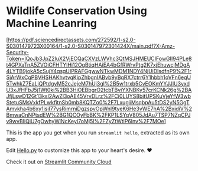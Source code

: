 # Wildlife Conservation Using Machine Leanring

 [https://pdf.sciencedirectassets.com/272592/1-s2.0-S0301479723X00164/1-s2.0-S030147972301424X/main.pdf?X-Amz-Security-Token=IQoJb3JpZ2luX2VjECQaCXVzLWVhc3QtMSJHMEUCIFowGII94PLe8t4GPXaTnA5ZVOiCFHTYlHi12OgBtiqHAiEA4bGfRWrvPtg2K7xjEhuwcjMDgA4LYTB9jokA5cSujY4qsgUIPRAFGgwwNTkwMDM1NDY4NjUiDIsdfnP9%2F1rSjArWxCqPBVHSHAKhvtvqKipZhbgnIABvb9yBqRX7ctrr6Y1hbbh1oVFn6eqU5TwhkZ7EaLjQPtdgyM52cJejeM7hUj3gI%2B5w1trxb5CvEOKmYYJJlU3yxdU3xJfHFbJ5j1Wt0ki%2BB3HiOEBbgrO2tcbTBviYXNBKy57crKCNk26g%2BAJfjLswD12Gt13ksl2AwZl3oAE45VrvDLrz%2FCi0LUYS8bitUPSKuVjeYfW3wbStetuSMsVxkfPLwkfitnSb0mb8KQTZo0%2F7LxugjiMsqbpAu5tDS2yN5GgTAmvkha4b6xy1isiI77ysRimrniDgzspvOpWnl9tyeK6He3vWE7hA%2BxidiV%2BmwaCnNPtsdEW%2BG1QCOyFbBK%2FKP1LSYqV805JdAu7TSP7NZqCPJv9wvBIiQiU7gOwhyWlNcKeyI7oMj5l%2FZyZtWtlP6lnv%2F7MOe]



This is the app you get when you run `streamlit hello`, extracted as its own app.

Edit [Hello.py](./Hello.py) to customize this app to your heart's desire. ❤️

Check it out on [Streamlit Community Cloud](https://st-hello-app.streamlit.app/)
